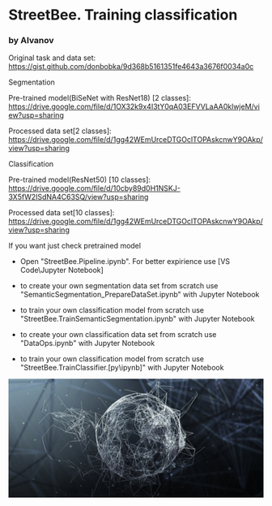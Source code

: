# StreetBee. Training classification
### by AIvanov
 

Original task and data set: https://gist.github.com/donbobka/9d368b5161351fe4643a3676f0034a0c

Segmentation

Pre-trained model(BiSeNet with ResNet18) [2 classes]: https://drive.google.com/file/d/1OX32k9x4I3tY0qA03EFVVLaAA0klwjeM/view?usp=sharing

Processed data set[2 classes]: https://drive.google.com/file/d/1gg42WEmUrceDTGOclTOPAskcnwY9OAkp/view?usp=sharing

Classification

Pre-trained model(ResNet50) [10 classes]: https://drive.google.com/file/d/10cby89d0H1NSKJ-3X5fW2ISdNA4C63SQ/view?usp=sharing

Processed data set[10 classes]: https://drive.google.com/file/d/1gg42WEmUrceDTGOclTOPAskcnwY9OAkp/view?usp=sharing

If you want just check pretrained model
  * Open "StreetBee.Pipeline.ipynb". For better expirience use [VS Code\Jupyter Notebook]


* to create your own segmentation data set from scratch use "SemanticSegmentation_PrepareDataSet.ipynb" with Jupyter Notebook
* to train your own classification model from scratch use "StreetBee.TrainSemanticSegmentation.ipynb" with Jupyter Notebook

* to create your own classification data set from scratch use "DataOps.ipynb" with Jupyter Notebook
* to train your own classification model from scratch use "StreetBee.TrainClassifier.[py\ipynb]" with Jupyter Notebook

  
![alt text](https://github.com/JonyferBlack/street_bee/blob/master/logo.jpg)
